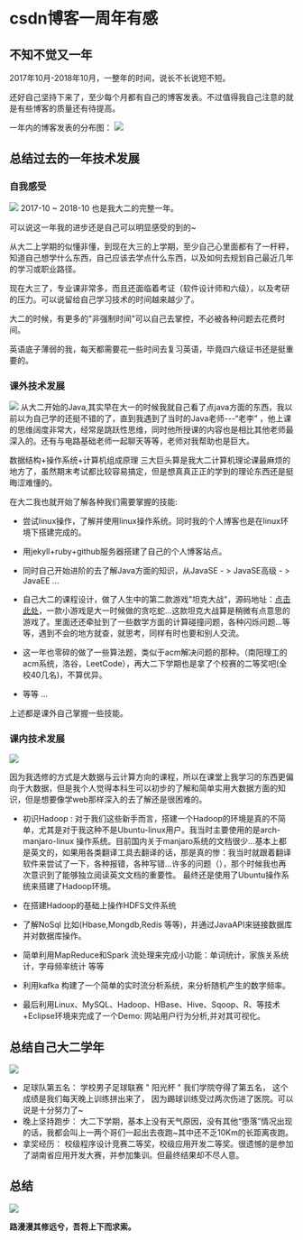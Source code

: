 # csdn博客一周年有感
## 不知不觉又一年
2017年10月-2018年10月，一整年的时间，说长不长说短不短。

还好自己坚持下来了，至少每个月都有自己的博客发表。不过值得我自己注意的就是有些博客的质量还有待提高。

一年内的博客发表的分布图：
![](http://p8i28834i.bkt.clouddn.com/Blog-year-1.png)

## 总结过去的一年技术发展
### 自我感受
![](http://p8i28834i.bkt.clouddn.com/Blog-Year4.jpeg)
2017-10 ~ 2018-10 也是我大二的完整一年。

可以说这一年我的进步还是自己可以明显感受的到的~

从大二上学期的似懂非懂，到现在大三的上学期，至少自己心里面都有了一杆秤，知道自己想学什么东西，自己应该去学点什么东西，以及如何去规划自己最近几年的学习或职业路径。

现在大三了，专业课非常多，而且还面临着考证（软件设计师和六级），以及考研的压力。可以说留给自己学习技术的时间越来越少了。

大二的时候，有更多的"非强制时间"可以自己去掌控，不必被各种问题去花费时间。

英语底子薄弱的我，每天都需要花一些时间去复习英语，毕竟四六级证书还是挺重要的。



### 课外技术发展
![](http://p8i28834i.bkt.clouddn.com/Blog-Year3.jpg)
从大二开始的Java,其实早在大一的时候我就自己看了点java方面的东西，我以前以为自己学的还挺不错的了，直到我遇到了当时的Java老师---“老李” ，他上课的思维阔度非常大，经常是跳跃性思维，同时他所授课的内容也是相比其他老师最深入的。还有与电路基础老师一起聊天等等，老师对我帮助也是巨大。

数据结构+操作系统+计算机组成原理 三大巨头算是我大二计算机理论课最麻烦的地方了，虽然期末考试都比较容易搞定，但是想真真正正的学到的理论东西还是挺晦涩难懂的。

在大二我也就开始了解各种我们需要掌握的技能:
+ 尝试linux操作，了解并使用linux操作系统。同时我的个人博客也是在linux环境下搭建完成的。

+ 用jekyll+ruby+github服务器搭建了自己的个人博客站点。

+ 同时自己开始进阶的去了解Java方面的知识，从JavaSE - > JavaSE高级 - > JavaEE ...

+ 自己大二的课程设计，做了人生中的第二款游戏"坦克大战"，源码地址：[点击此处](https://github.com/2391134843/Tank_War)，一款小游戏是大一时候做的贪吃蛇...这款坦克大战算是稍微有点意思的游戏了。里面还还牵扯到了一些数学方面的计算碰撞问题，各种闪烁问题...等等，遇到不会的地方就查，就思考，同样有时也要和别人交流。

+ 这一年也零碎的做了一些算法题，类似于acm解决问题的那种。（南阳理工的acm系统，洛谷，LeetCode），再大二下学期也是拿了个校赛的二等奖吧(全校40几名)，不算优异。

+ 等等 ...

上述都是课外自己掌握一些技能。
### 课内技术发展

![](http://p8i28834i.bkt.clouddn.com/Blog-Year5.jpeg)

因为我选修的方式是大数据与云计算方向的课程，所以在课堂上我学习的东西更偏向于大数据，但是我个人觉得本科生可以初步的了解和简单实用大数据方面的知识，但是想要像学web那样深入的去了解还是很困难的。

+ 初识Hadoop : 对于我们这些新手而言，搭建一个Hadoop的环境是真的不简单，尤其是对于我这种不是Ubuntu-linux用户。我当时主要使用的是arch-manjaro-linux 操作系统。目前国内关于manjaro系统的文档很少...基本上都是英文的，如果用各类翻译工具去翻译的话，那是真的惨：我当时就跟着翻译软件来尝试了一下，各种报错，各种写错...许多的问题（），那个时候我也再次意识到了能够独立阅读英文文档的重要性。
最终还是使用了Ubuntu操作系统来搭建了Hadoop环境。

+ 在搭建Hadoop的基础上操作HDFS文件系统

+ 了解NoSql 比如(Hbase,Mongdb,Redis 等等)，并通过JavaAPI来链接数据库并对数据库操作。

+ 简单利用MapReduce和Spark 流处理来完成小功能：单词统计，家族关系统计，字母频率统计 等等

+ 利用kafka 构建了一个简单的实时流分析系统，来分析随机产生的数字频率。

+ 最后利用Linux、MySQL、Hadoop、HBase、Hive、Sqoop、R、等技术+Eclipse环境来完成了一个Demo: 网站用户行为分析,并对其可视化。

## 总结自己大二学年
![](http://p8i28834i.bkt.clouddn.com/Blog-Year3.jpeg)
+ 足球队第五名：
学校男子足球联赛 " 阳光杯 " 我们学院夺得了第五名， 这个成绩是我们每天晚上训练拼出来了， 因为踢球训练受过两次伤进了医院。可以说是十分努力了~
+ 晚上坚持跑步：
大二下学期，基本上没有天气原因，没有其他“堕落”情况出现的话，我都会叫上一两个哥们一起出去夜跑~其中还不乏10Km的长距离夜跑。
+ 拿奖经历：
校级程序设计竞赛二等奖，校级应用开发二等奖。很遗憾的是参加了湖南省应用开发大赛，并参加集训。但最终结果却不尽人意。


## 总结


![](http://p8i28834i.bkt.clouddn.com/Blog-Year2.jpeg)

__路漫漫其修远兮，吾将上下而求索。__